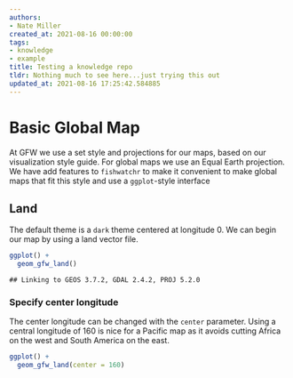 ```yaml
---
authors:
- Nate Miller
created_at: 2021-08-16 00:00:00
tags:
- knowledge
- example
title: Testing a knowledge repo
tldr: Nothing much to see here...just trying this out
updated_at: 2021-08-16 17:25:42.584885
---
```


# Basic Global Map

At GFW we use a set style and projections for our maps, based on our
visualization style guide. For global maps we use an Equal Earth
projection. We have add features to `fishwatchr` to make it convenient
to make global maps that fit this style and use a `ggplot`-style
interface

## Land

The default theme is a `dark` theme centered at longitude 0. We can
begin our map by using a land vector file.

``` r
ggplot() +
  geom_gfw_land()
```

    ## Linking to GEOS 3.7.2, GDAL 2.4.2, PROJ 5.2.0


### Specify center longitude

The center longitude can be changed with the `center` parameter. Using a
central longitude of 160 is nice for a Pacific map as it avoids cutting
Africa on the west and South America on the east.

``` r
ggplot() +
  geom_gfw_land(center = 160)
```